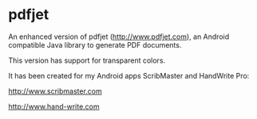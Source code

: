 pdfjet
======

An enhanced version of pdfjet (http://www.pdfjet.com), an Android compatible Java library to generate PDF documents. 

This version has support for transparent colors.

It has been created for my Android apps ScribMaster and HandWrite Pro:

http://www.scribmaster.com

http://www.hand-write.com
